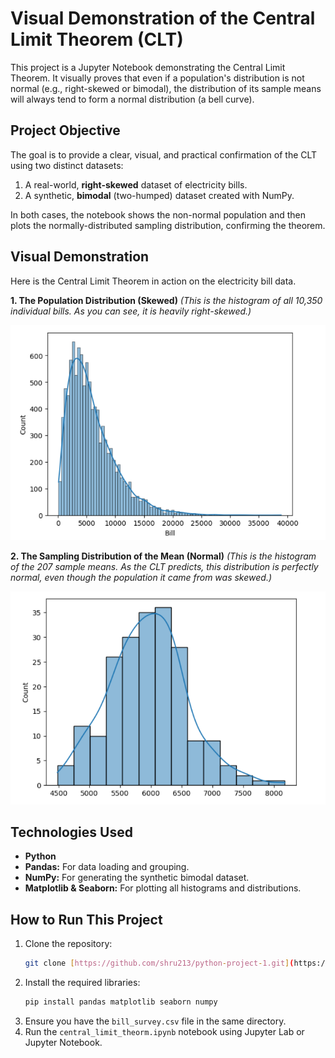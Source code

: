 # Visual Demonstration of the Central Limit Theorem (CLT)

This project is a Jupyter Notebook demonstrating the Central Limit Theorem. It visually proves that even if a population's distribution is not normal (e.g., right-skewed or bimodal), the distribution of its sample means will always tend to form a normal distribution (a bell curve).

## Project Objective

The goal is to provide a clear, visual, and practical confirmation of the CLT using two distinct datasets:
1.  A real-world, **right-skewed** dataset of electricity bills.
2.  A synthetic, **bimodal** (two-humped) dataset created with NumPy.

In both cases, the notebook shows the non-normal population and then plots the normally-distributed sampling distribution, confirming the theorem.

## Visual Demonstration

Here is the Central Limit Theorem in action on the electricity bill data.

**1. The Population Distribution (Skewed)**
*(This is the histogram of all 10,350 individual bills. As you can see, it is heavily right-skewed.)*

![Population Distribution](images/population_distribution.png)

**2. The Sampling Distribution of the Mean (Normal)**
*(This is the histogram of the 207 sample means. As the CLT predicts, this distribution is perfectly normal, even though the population it came from was skewed.)*

![Sampling Distribution](images/sampling_distribution.png)

## Technologies Used

* **Python**
* **Pandas:** For data loading and grouping.
* **NumPy:** For generating the synthetic bimodal dataset.
* **Matplotlib & Seaborn:** For plotting all histograms and distributions.

## How to Run This Project

1.  Clone the repository:
    ```bash
    git clone [https://github.com/shru213/python-project-1.git](https://github.com/shru213/python-project-1.git)
    ```
2.  Install the required libraries:
    ```bash
    pip install pandas matplotlib seaborn numpy
    ```
3.  Ensure you have the `bill_survey.csv` file in the same directory.
4.  Run the `central_limit_theorm.ipynb` notebook using Jupyter Lab or Jupyter Notebook.
